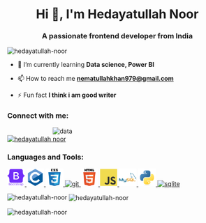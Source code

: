 <h1 align="center">Hi 👋, I'm Hedayatullah Noor</h1>
<h3 align="center">A passionate frontend developer from India</h3>

<p align="left"> <img src="https://komarev.com/ghpvc/?username=hedayatullah-noor&label=Profile%20views&color=0e75b6&style=flat" alt="hedayatullah-noor" /> </p>

- 🌱 I’m currently learning **Data science, Power BI**

- 📫 How to reach me **nematullahkhan979@gmail.com**

- ⚡ Fun fact **I think i am good writer**

<h3 align="left">Connect with me:</h3>
<img align="right" alt="data" width="400px" src="https://i.pinimg.com/originals/7b/1a/3f/7b1a3f114d4073cd3e32d907d01bee68.jpg">
<p align="left">
<a href="https://linkedin.com/in/hedayatullah noor" target="blank"><img align="center" src="https://raw.githubusercontent.com/rahuldkjain/github-profile-readme-generator/master/src/images/icons/Social/linked-in-alt.svg" alt="hedayatullah noor" height="30" width="40" /></a>
</p>

<h3 align="left">Languages and Tools:</h3>
<p align="left"> <a href="https://getbootstrap.com" target="_blank" rel="noreferrer"> <img src="https://raw.githubusercontent.com/devicons/devicon/master/icons/bootstrap/bootstrap-plain-wordmark.svg" alt="bootstrap" width="40" height="40"/> </a> <a href="https://www.cprogramming.com/" target="_blank" rel="noreferrer"> <img src="https://raw.githubusercontent.com/devicons/devicon/master/icons/c/c-original.svg" alt="c" width="40" height="40"/> </a> <a href="https://www.w3schools.com/css/" target="_blank" rel="noreferrer"> <img src="https://raw.githubusercontent.com/devicons/devicon/master/icons/css3/css3-original-wordmark.svg" alt="css3" width="40" height="40"/> </a> <a href="https://git-scm.com/" target="_blank" rel="noreferrer"> <img src="https://www.vectorlogo.zone/logos/git-scm/git-scm-icon.svg" alt="git" width="40" height="40"/> </a> <a href="https://www.w3.org/html/" target="_blank" rel="noreferrer"> <img src="https://raw.githubusercontent.com/devicons/devicon/master/icons/html5/html5-original-wordmark.svg" alt="html5" width="40" height="40"/> </a> <a href="https://developer.mozilla.org/en-US/docs/Web/JavaScript" target="_blank" rel="noreferrer"> <img src="https://raw.githubusercontent.com/devicons/devicon/master/icons/javascript/javascript-original.svg" alt="javascript" width="40" height="40"/> </a> <a href="https://www.mysql.com/" target="_blank" rel="noreferrer"> <img src="https://raw.githubusercontent.com/devicons/devicon/master/icons/mysql/mysql-original-wordmark.svg" alt="mysql" width="40" height="40"/> </a> <a href="https://www.python.org" target="_blank" rel="noreferrer"> <img src="https://raw.githubusercontent.com/devicons/devicon/master/icons/python/python-original.svg" alt="python" width="40" height="40"/> </a> <a href="https://www.sqlite.org/" target="_blank" rel="noreferrer"> <img src="https://www.vectorlogo.zone/logos/sqlite/sqlite-icon.svg" alt="sqlite" width="40" height="40"/> </a> </p>

<p><img align="left" src="https://github-readme-stats.vercel.app/api/top-langs?username=hedayatullah-noor&show_icons=true&locale=en&layout=compact" alt="hedayatullah-noor" /></p>

<p>&nbsp;<img align="center" src="https://github-readme-stats.vercel.app/api?username=hedayatullah-noor&show_icons=true&locale=en" alt="hedayatullah-noor" /></p>

<p><img align="center" src="https://github-readme-streak-stats.herokuapp.com/?user=hedayatullah-noor&" alt="hedayatullah-noor" /></p>
